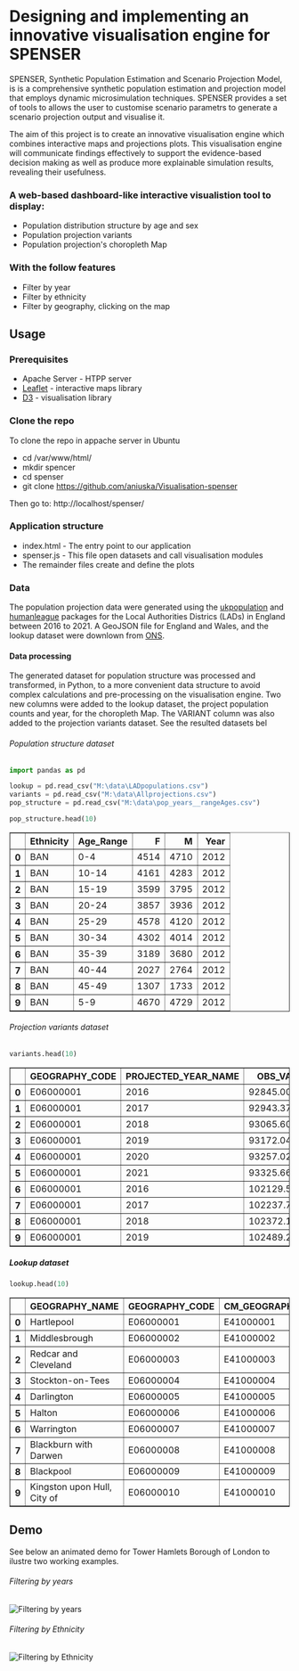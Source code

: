 
# Designing and implementing an innovative visualisation engine for SPENSER

SPENSER, Synthetic Population Estimation and Scenario Projection Model, is is a comprehensive synthetic population estimation and projection model that employs dynamic microsimulation techniques. SPENSER provides a set of tools to allows the user to customise scenario parametrs to generate a scenario projection output and visualise it. 

The aim of this project is to create an innovative visualisation engine which combines interactive maps and projections plots. This visualisation engine will communicate findings effectively to support the evidence-based decision making as well as produce more explainable simulation results, revealing their usefulness.

### A web-based dashboard-like interactive visualistion tool to display:
 
* Population distribution structure by age and sex 
* Population projection variants
* Population projection's choropleth Map 

### With the follow features

* Filter by year
* Filter by ethnicity
* Filter by geography, clicking on the map
 




## Usage

### Prerequisites

* Apache Server - HTPP server
* [Leaflet](https://leafletjs.com/) - interactive maps library
* [D3](https://d3js.org/)            - visualisation library 


### Clone the repo

To clone the repo in appache server in Ubuntu
  * cd /var/www/html/
  * mkdir spencer
  * cd spenser
  * git clone https://github.com/aniuska/Visualisation-spenser

Then go to: http://localhost/spenser/

### Application structure
* index.html - The entry point to our application
* spenser.js - This file open datasets and call visualisation modules
* The remainder files create and define the plots

### Data

The population projection data were generated using the [ukpopulation](https://github.com/nismod/ukpopulation) and [humanleague](https://github.com/virgesmith/humanleague) packages for the Local Authorities Districs (LADs) in England between 2016 to 2021. A GeoJSON file for England and Wales, and the lookup dataset were downlown from [ONS](https://www.ons.gov.uk/).

#### Data processing
The generated dataset for population structure was processed and transformed, in Python, to a more convenient data structure to avoid complex calculations and pre-processing on the visualisation engine. Two new columns were added to the lookup dataset, the project population counts and year, for the choropleth Map. The VARIANT column was also added to the projection variants dataset. See the resulted datasets bel

###### Population structure dataset


```python
import pandas as pd

lookup = pd.read_csv("M:\data\LADpopulations.csv")
variants = pd.read_csv("M:\data\Allprojections.csv")
pop_structure = pd.read_csv("M:\data\pop_years__rangeAges.csv")
```


```python
pop_structure.head(10)
```




<div>
<style scoped>
    .dataframe tbody tr th:only-of-type {
        vertical-align: middle;
    }

    .dataframe tbody tr th {
        vertical-align: top;
    }

    .dataframe thead th {
        text-align: right;
    }
</style>
<table border="1" class="dataframe">
  <thead>
    <tr style="text-align: right;">
      <th></th>
      <th>Ethnicity</th>
      <th>Age_Range</th>
      <th>F</th>
      <th>M</th>
      <th>Year</th>
    </tr>
  </thead>
  <tbody>
    <tr>
      <th>0</th>
      <td>BAN</td>
      <td>0-4</td>
      <td>4514</td>
      <td>4710</td>
      <td>2012</td>
    </tr>
    <tr>
      <th>1</th>
      <td>BAN</td>
      <td>10-14</td>
      <td>4161</td>
      <td>4283</td>
      <td>2012</td>
    </tr>
    <tr>
      <th>2</th>
      <td>BAN</td>
      <td>15-19</td>
      <td>3599</td>
      <td>3795</td>
      <td>2012</td>
    </tr>
    <tr>
      <th>3</th>
      <td>BAN</td>
      <td>20-24</td>
      <td>3857</td>
      <td>3936</td>
      <td>2012</td>
    </tr>
    <tr>
      <th>4</th>
      <td>BAN</td>
      <td>25-29</td>
      <td>4578</td>
      <td>4120</td>
      <td>2012</td>
    </tr>
    <tr>
      <th>5</th>
      <td>BAN</td>
      <td>30-34</td>
      <td>4302</td>
      <td>4014</td>
      <td>2012</td>
    </tr>
    <tr>
      <th>6</th>
      <td>BAN</td>
      <td>35-39</td>
      <td>3189</td>
      <td>3680</td>
      <td>2012</td>
    </tr>
    <tr>
      <th>7</th>
      <td>BAN</td>
      <td>40-44</td>
      <td>2027</td>
      <td>2764</td>
      <td>2012</td>
    </tr>
    <tr>
      <th>8</th>
      <td>BAN</td>
      <td>45-49</td>
      <td>1307</td>
      <td>1733</td>
      <td>2012</td>
    </tr>
    <tr>
      <th>9</th>
      <td>BAN</td>
      <td>5-9</td>
      <td>4670</td>
      <td>4729</td>
      <td>2012</td>
    </tr>
  </tbody>
</table>
</div>



###### Projection variants dataset


```python
variants.head(10)
```




<div>
<style scoped>
    .dataframe tbody tr th:only-of-type {
        vertical-align: middle;
    }

    .dataframe tbody tr th {
        vertical-align: top;
    }

    .dataframe thead th {
        text-align: right;
    }
</style>
<table border="1" class="dataframe">
  <thead>
    <tr style="text-align: right;">
      <th></th>
      <th>GEOGRAPHY_CODE</th>
      <th>PROJECTED_YEAR_NAME</th>
      <th>OBS_VALUE</th>
      <th>VARIANT</th>
    </tr>
  </thead>
  <tbody>
    <tr>
      <th>0</th>
      <td>E06000001</td>
      <td>2016</td>
      <td>92845.0000</td>
      <td>ppp</td>
    </tr>
    <tr>
      <th>1</th>
      <td>E06000001</td>
      <td>2017</td>
      <td>92943.3740</td>
      <td>ppp</td>
    </tr>
    <tr>
      <th>2</th>
      <td>E06000001</td>
      <td>2018</td>
      <td>93065.6000</td>
      <td>ppp</td>
    </tr>
    <tr>
      <th>3</th>
      <td>E06000001</td>
      <td>2019</td>
      <td>93172.0490</td>
      <td>ppp</td>
    </tr>
    <tr>
      <th>4</th>
      <td>E06000001</td>
      <td>2020</td>
      <td>93257.0240</td>
      <td>ppp</td>
    </tr>
    <tr>
      <th>5</th>
      <td>E06000001</td>
      <td>2021</td>
      <td>93325.6600</td>
      <td>ppp</td>
    </tr>
    <tr>
      <th>6</th>
      <td>E06000001</td>
      <td>2016</td>
      <td>102129.5000</td>
      <td>hhh</td>
    </tr>
    <tr>
      <th>7</th>
      <td>E06000001</td>
      <td>2017</td>
      <td>102237.7114</td>
      <td>hhh</td>
    </tr>
    <tr>
      <th>8</th>
      <td>E06000001</td>
      <td>2018</td>
      <td>102372.1600</td>
      <td>hhh</td>
    </tr>
    <tr>
      <th>9</th>
      <td>E06000001</td>
      <td>2019</td>
      <td>102489.2539</td>
      <td>hhh</td>
    </tr>
  </tbody>
</table>
</div>



##### Lookup dataset


```python
lookup.head(10)
```




<div>
<style scoped>
    .dataframe tbody tr th:only-of-type {
        vertical-align: middle;
    }

    .dataframe tbody tr th {
        vertical-align: top;
    }

    .dataframe thead th {
        text-align: right;
    }
</style>
<table border="1" class="dataframe">
  <thead>
    <tr style="text-align: right;">
      <th></th>
      <th>GEOGRAPHY_NAME</th>
      <th>GEOGRAPHY_CODE</th>
      <th>CM_GEOGRAPHY_CODE</th>
      <th>Population</th>
      <th>Year</th>
    </tr>
  </thead>
  <tbody>
    <tr>
      <th>0</th>
      <td>Hartlepool</td>
      <td>E06000001</td>
      <td>E41000001</td>
      <td>185690.0</td>
      <td>2016</td>
    </tr>
    <tr>
      <th>1</th>
      <td>Middlesbrough</td>
      <td>E06000002</td>
      <td>E41000002</td>
      <td>280652.0</td>
      <td>2016</td>
    </tr>
    <tr>
      <th>2</th>
      <td>Redcar and Cleveland</td>
      <td>E06000003</td>
      <td>E41000003</td>
      <td>270992.0</td>
      <td>2016</td>
    </tr>
    <tr>
      <th>3</th>
      <td>Stockton-on-Tees</td>
      <td>E06000004</td>
      <td>E41000004</td>
      <td>391916.0</td>
      <td>2016</td>
    </tr>
    <tr>
      <th>4</th>
      <td>Darlington</td>
      <td>E06000005</td>
      <td>E41000005</td>
      <td>212654.0</td>
      <td>2016</td>
    </tr>
    <tr>
      <th>5</th>
      <td>Halton</td>
      <td>E06000006</td>
      <td>E41000006</td>
      <td>254612.0</td>
      <td>2016</td>
    </tr>
    <tr>
      <th>6</th>
      <td>Warrington</td>
      <td>E06000007</td>
      <td>E41000007</td>
      <td>417946.0</td>
      <td>2016</td>
    </tr>
    <tr>
      <th>7</th>
      <td>Blackburn with Darwen</td>
      <td>E06000008</td>
      <td>E41000008</td>
      <td>296924.0</td>
      <td>2016</td>
    </tr>
    <tr>
      <th>8</th>
      <td>Blackpool</td>
      <td>E06000009</td>
      <td>E41000009</td>
      <td>279966.0</td>
      <td>2016</td>
    </tr>
    <tr>
      <th>9</th>
      <td>Kingston upon Hull, City of</td>
      <td>E06000010</td>
      <td>E41000010</td>
      <td>520070.0</td>
      <td>2016</td>
    </tr>
  </tbody>
</table>
</div>



## Demo

See below an animated demo for Tower Hamlets Borough of London to ilustre two working examples.

###### Filtering by years
![Filtering by years](M:\data\Years.gif)

###### Filtering by Ethnicity
![Filtering by Ethnicity](M:\data\Eth.gif)
  

